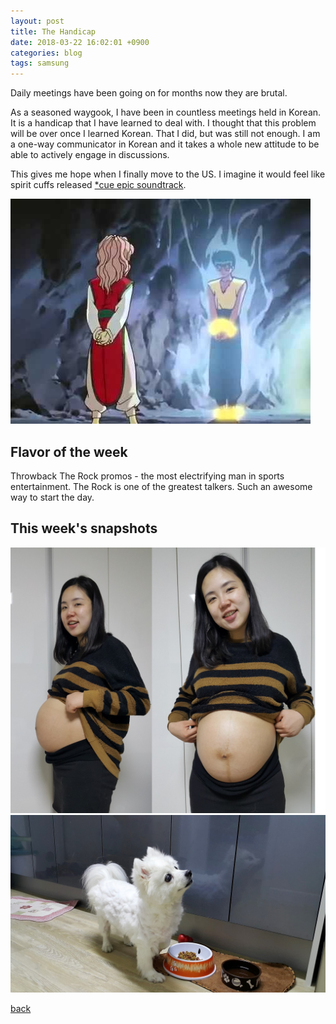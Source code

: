 ```yaml
---
layout: post
title: The Handicap
date: 2018-03-22 16:02:01 +0900
categories: blog
tags: samsung
---
```


Daily meetings have been going on for months now they are brutal.

As a seasoned waygook, I have been in countless meetings held in Korean. It is a handicap that I have learned to deal with. I thought that this problem will be over once I learned Korean. That I did, but was still not enough. I am a one-way communicator in Korean and it takes a whole new attitude to be able to actively engage in discussions.

This gives me hope when I finally move to the US. I imagine it would feel like spirit cuffs released [*cue epic soundtrack](https://www.youtube.com/watch?v=7WDPgh1nKdw).

![](/assets/jpg/20180322-spirit-cuffs.jpg "Yusuke Spirit Cuffs")

## Flavor of the week

Throwback The Rock promos - the most electrifying man in sports entertainment.
The Rock is one of the greatest talkers. Such an awesome way to start the day.

## This week's snapshots

![](/assets/img/20180322-week38.jpg "Week 38")
![](/assets/img/20180322-pepper.jpg "Pepper got a haircut")

[back](/blog)

